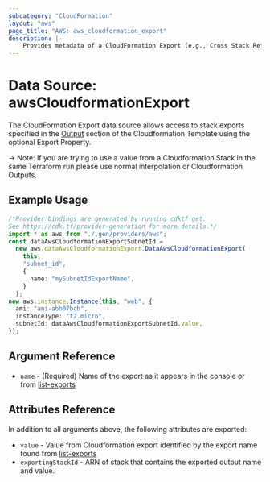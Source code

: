 ```yaml
---
subcategory: "CloudFormation"
layout: "aws"
page_title: "AWS: aws_cloudformation_export"
description: |-
    Provides metadata of a CloudFormation Export (e.g., Cross Stack References)
---
```


# Data Source: awsCloudformationExport

The CloudFormation Export data source allows access to stack
exports specified in the [Output](http://docs.aws.amazon.com/AWSCloudFormation/latest/UserGuide/outputs-section-structure.html) section of the Cloudformation Template using the optional Export Property.

\-> Note: If you are trying to use a value from a Cloudformation Stack in the same Terraform run please use normal interpolation or Cloudformation Outputs.

## Example Usage

```typescript
/*Provider bindings are generated by running cdktf get.
See https://cdk.tf/provider-generation for more details.*/
import * as aws from "./.gen/providers/aws";
const dataAwsCloudformationExportSubnetId =
  new aws.dataAwsCloudformationExport.DataAwsCloudformationExport(
    this,
    "subnet_id",
    {
      name: "mySubnetIdExportName",
    }
  );
new aws.instance.Instance(this, "web", {
  ami: "ami-abb07bcb",
  instanceType: "t2.micro",
  subnetId: dataAwsCloudformationExportSubnetId.value,
});

```

## Argument Reference

* `name` - (Required) Name of the export as it appears in the console or from [list-exports](http://docs.aws.amazon.com/cli/latest/reference/cloudformation/list-exports.html)

## Attributes Reference

In addition to all arguments above, the following attributes are exported:

* `value` - Value from Cloudformation export identified by the export name found from [list-exports](http://docs.aws.amazon.com/cli/latest/reference/cloudformation/list-exports.html)
* `exportingStackId` - ARN of stack that contains the exported output name and value.
